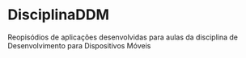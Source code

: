 # DisciplinaDDM

Reopisódios de aplicações desenvolvidas para aulas da disciplina de Desenvolvimento para Dispositivos Móveis 

